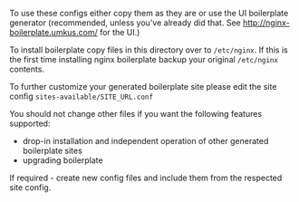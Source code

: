 To use these configs either copy them as they are or use the UI boilerplate generator (recommended, unless you've already did that. See http://nginx-boilerplate.umkus.com/ for the UI.)

To install boilerplate copy files in this directory over to `/etc/nginx`.
If this is the first time installing nginx boilerplate backup your original `/etc/nginx` contents.

To further customize your generated boilerplate site please edit the site config `sites-available/SITE_URL.conf`

You should not change other files if you want the following features supported:
 * drop-in installation and independent operation of other generated boilerplate sites 
 * upgrading boilerplate

If required - create new config files and include them from the respected site config.
